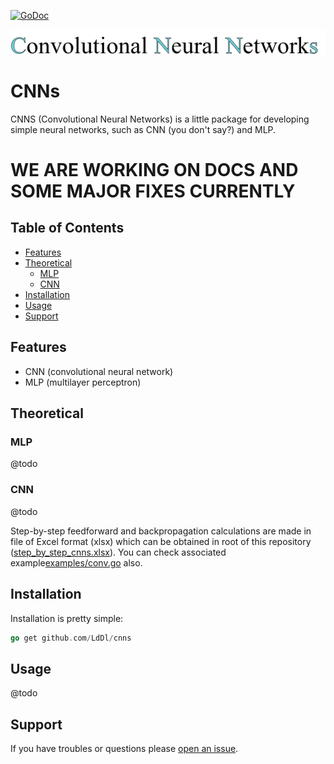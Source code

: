 [![GoDoc](https://godoc.org/github.com/golang/gddo?status.svg)](https://godoc.org/github.com/LdDl/cnns/nns)

![alt text](https://raw.githubusercontent.com/LdDl/cnns/master/cnns_png.png)

# CNNs #
CNNS (Convolutional Neural Networks) is a little package for developing simple neural networks, such as CNN (you don't say?) and MLP.

# WE ARE WORKING ON DOCS AND SOME MAJOR FIXES CURRENTLY

## Table of Contents

- [Features](#features)
- [Theoretical](#theoretical)
    - [MLP](#mlp)
    - [CNN](#cnn)
- [Installation](#installation)
- [Usage](#usage)
- [Support](#support)

## Features

- CNN (convolutional neural network)
- MLP (multilayer perceptron)

## Theoretical

### MLP
@todo
### CNN
@todo

Step-by-step feedforward and backpropagation calculations are made in file of Excel format (xlsx) which can be obtained in root of this repository ([step_by_step_cnns.xlsx](https://github.com/LdDl/cnns/blob/master/step_by_step_cnns.xlsx)). You can check associated example[examples/conv.go](https://github.com/LdDl/cnns/blob/master/examples/conv.go) also.
## Installation

Installation is pretty simple:
```go
go get github.com/LdDl/cnns
```

## Usage

@todo

## Support

If you have troubles or questions please [open an issue](https://github.com/LdDl/cnns/issues/new).